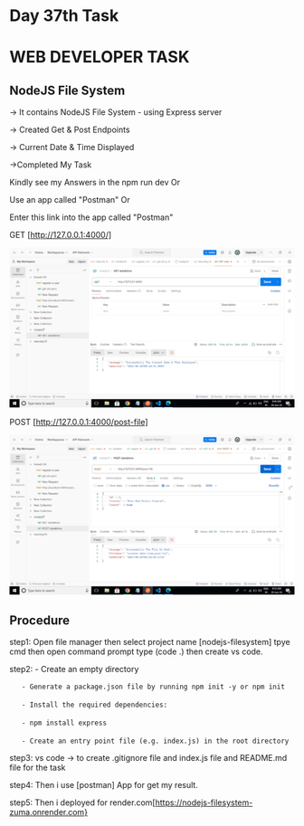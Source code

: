 # Day 37th Task

# WEB DEVELOPER TASK 
  ## **NodeJS File System**

 -> It contains NodeJS File System - using Express server

-> Created Get & Post Endpoints 

-> Current Date & Time Displayed 

->Completed My Task 

Kindly see my Answers in the npm run dev Or 

Use an app called "Postman"   Or

Enter this link into the app called "Postman"


GET [http://127.0.0.1:4000/]

![alt text](image.2.png)

POST  [http://127.0.0.1:4000/post-file]

![alt text](image-1.png)


## **Procedure**

step1: Open file manager then select project name [nodejs-filesystem] tpye cmd then open command prompt type (code .) then create vs code.

step2: - Create an empty directory

       - Generate a package.json file by running npm init -y or npm init

       - Install the required dependencies:

       - npm install express
       
       - Create an entry point file (e.g. index.js) in the root directory

step3: vs code -> to create .gitignore file and index.js file and README.md file for the task

step4: Then i use [postman] App for get my result.

step5: Then i deployed for render.com[https://nodejs-filesystem-zuma.onrender.com}


